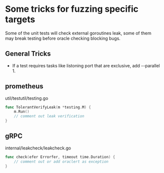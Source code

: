 # Some tricks for fuzzing specific targets

Some of the unit tests will check external goroutines leak, some of them may
break testing before oracle checking blocking bugs. 

## General Tricks
- If a test requires tasks like listoning port that are exclusive, add --parallel 1.


## prometheus

util/testutil/testing.go

```go
func TolerantVerifyLeak(m *testing.M) {
	m.Run()
    // comment out leak verification
}
```

## gRPC

internal/leakcheck/leakcheck.go

```go
func check(efer Errorfer, timeout time.Duration) {
    // comment out or add oraclert as exception
}
```